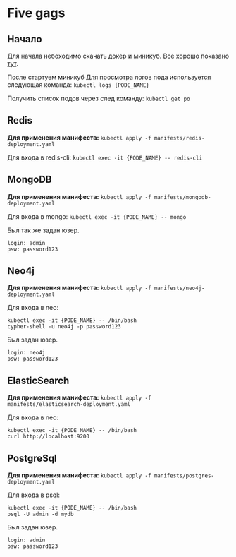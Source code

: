 # Five gags

## Начало
Для начала небоходимо скачать докер и миникуб. Все хорошо показано [тут](https://kubernetes.io/ru/docs/tutorials/hello-minikube/).

После стартуем миникуб
Для просмотра логов пода используется следующая команда:
`kubectl logs {PODE_NAME}`

Получить список подов через след команду:
`kubectl get po`

## Redis

**Для применения манифеста:**
`kubectl apply -f manifests/redis-deployment.yaml`

Для входа в redis-cli:
`kubectl exec -it {PODE_NAME} -- redis-cli`

## MongoDB

**Для применения манифеста:**
`kubectl apply -f manifests/mongodb-deployment.yaml`

Для входа в mongo:
`kubectl exec -it {PODE_NAME} -- mongo`

Был так же задан юзер.
```
login: admin
psw: password123
```

## Neo4j

**Для применения манифеста:**
`kubectl apply -f manifests/neo4j-deployment.yaml`

Для входа в neo:
```
kubectl exec -it {PODE_NAME} -- /bin/bash
cypher-shell -u neo4j -p password123
```

Был задан юзер.
```
login: neo4j
psw: password123
```

## ElasticSearch

**Для применения манифеста:**
`kubectl apply -f manifests/elasticsearch-deployment.yaml`

Для входа в neo:
```
kubectl exec -it {PODE_NAME} -- /bin/bash
curl http://localhost:9200
```

## PostgreSql

**Для применения манифеста:**
`kubectl apply -f manifests/postgres-deployment.yaml`

Для входа в psql:
```
kubectl exec -it {PODE_NAME} -- /bin/bash
psql -U admin -d mydb
```

Был задан юзер.
```
login: admin
psw: password123
```